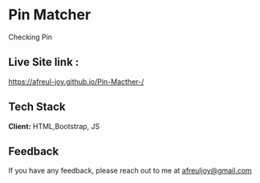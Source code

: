 
# Pin Matcher
Checking Pin 



## Live Site link : 

https://afreul-joy.github.io/Pin-Macther-/

  
## Tech Stack

**Client:** HTML,Bootstrap, JS


  
## Feedback

If you have any feedback, please reach out to me at afreuljoy@gmail.com

  
